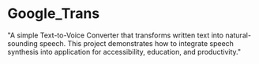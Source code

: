 # Google_Trans
"A simple Text-to-Voice Converter that transforms written text into natural-sounding speech. This project demonstrates how to integrate speech synthesis into application for accessibility, education, and productivity."
